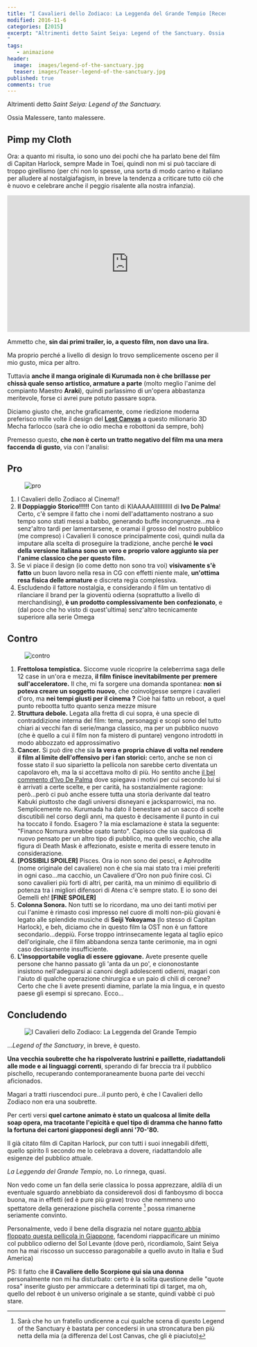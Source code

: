 ```yaml
---
title: "I Cavalieri dello Zodiaco: La Leggenda del Grande Tempio [Recensione]"
modified: 2016-11-6
categories: [2015]
excerpt: "Altrimenti detto Saint Seiya: Legend of the Sanctuary. Ossia Malessere, tanto malessere.
"
tags: 
   - animazione
header:  
  image:  images/legend-of-the-sanctuary.jpg
  teaser: images/Teaser-legend-of-the-sanctuary.jpg
published: true
comments: true
---
```


Altrimenti detto _Saint Seiya: Legend of the Sanctuary._

Ossia Malessere, tanto malessere.

## Pimp my Cloth

Ora: a quanto mi risulta, io sono uno dei pochi che ha parlato bene del film di Capitan Harlock, sempre Made in Toei, quindi non mi si può tacciare di troppo girellismo (per chi non lo spesse, una sorta di modo carino e italiano per alludere al nostalgiafagism, in breve la tendenza a criticare tutto ciò che è nuovo e celebrare anche il peggio risalente alla nostra infanzia).

<iframe width="560" height="315" src="https://www.youtube.com/embed/5SIAIae1l_o" frameborder="0" allowfullscreen></iframe>

Ammetto che, **sin dai primi trailer, io, a questo film, non davo una lira.**

Ma proprio perché a livello di design lo trovo semplicemente osceno per il mio gusto, mica per altro.

Tuttavia **anche il manga originale di Kurumada non è che brillasse per chissà quale senso artistico, armature a parte** (molto meglio l'anime del compianto Maestro **Araki**), quindi parlassimo di un'opera abbastanza meritevole, forse ci avrei pure potuto passare sopra.

Diciamo giusto che, anche graficamente, come riedizione moderna preferisco mille volte il design del [**Lost Canvas**](http://xabacadabra.com/2015/saint-seiya-lost-canvas/) a questo milionario 3D Mecha farlocco (sarà che io odio mecha e robottoni da sempre, boh)

Premesso questo, **che non è certo un tratto negativo del film ma una mera faccenda di gusto**, via con l'analisi:

## Pro

<figure>
<img src='http://4.bp.blogspot.com/-qSEZBiis85o/VLVe-HPjLMI/AAAAAAAALTQ/5KEEIReCYvA/s1600/4281.jpg' alt='pro'>
</figure>

1. I Cavalieri dello Zodiaco al Cinema!!
2. **Il Doppiaggio Storico!!!!!** Con tanto di KIAAAAAIIIIIIIIIII di **Ivo De Palma**! Certo, c'è sempre il fatto che i nomi dell'adattamento nostrano a suo tempo sono stati messi a babbo, generando buffe incongruenze...ma è senz'altro tardi per lamentarsene, e oramai il grosso del nostro pubblico (me compreso) i Cavalieri li conosce principalmente così, quindi nulla da imputare alla scelta di proseguire la tradizione, anche perché **le voci della versione italiana sono un vero e proprio valore aggiunto sia per l'anime classico che per questo film.**
3. Se vi piace il design (io come detto non sono tra voi) **visivamente s'è fatto** un buon lavoro nella resa in CG con effetti niente male, **un'ottima resa fisica delle armature** e discreta regia complessiva.
4. Escludendo il fattore nostalgia, e considerando il film un tentativo di rilanciare il brand per la gioventù odierna (soprattutto a livello di merchandising), **è un prodotto complessivamente ben confezionato**, e (dal poco che ho visto di quest'ultima) senz'altro tecnicamente superiore alla serie Omega

## Contro

<figure>
<img src='http://2.bp.blogspot.com/-4XKRcIqHBf4/VLVfGXvVJNI/AAAAAAAALTY/QuIWJnQcFzk/s1600/4282.jpg' alt='contro'>
</figure>

1. **Frettolosa tempistica.** Siccome vuole ricoprire la celeberrima saga delle 12 case in un'ora e mezza, **il film finisce inevitabilmente per premere sull'acceleratore.** Il che, mi fa sorgere una domanda spontanea: **non si poteva creare un soggetto nuovo**, che coinvolgesse sempre i cavalieri d'oro, ma **nei tempi giusti per il cinema ?** Cioè hai fatto un reboot, a quel punto rebootta tutto quanto senza mezze misure
2. **Struttura debole.** Legata alla fretta di cui sopra, è una specie di contraddizione interna del film: tema, personaggi e scopi sono del tutto chiari ai vecchi fan di serie/manga classico, ma per un pubblico nuovo (che è quello a cui il film non fa mistero di puntare) vengono introdotti in modo abbozzato ed approssimativo
3. **Cancer.** Si può dire che sia **la vera e propria chiave di volta nel rendere il film al limite dell'offensivo per i fan storici:** certo, anche se non ci fosse stato il suo siparietto la pellicola non sarebbe certo diventata un capolavoro eh, ma la si accettava molto di più. Ho sentito anche [il bel commento d'Ivo De Palma](https://www.youtube.com/watch?v=BWN1cM8Jgmk) dove spiegava i motivi per cui secondo lui si è arrivati a certe scelte, e per carità, ha sostanzialmente ragione: però...però ci può anche essere tutta una storia derivante dal teatro Kabuki piuttosto che dagli universi disneyani e jacksparrowici, ma no. Semplicemente no. Kurumada ha dato il benestare ad un sacco di scelte discutibili nel corso degli anni, ma questo è decisamente il punto in cui ha toccato il fondo. Esagero ? la mia esclamazione è stata la seguente: "Financo Nomura avrebbe osato tanto". Capisco che sia qualcosa di nuovo pensato per un altro tipo di pubblico, ma quello vecchio, che alla figura di Death Mask è affezionato, esiste e merita di essere tenuto in considerazione.
4. **[POSSIBILI SPOILER]** Pisces. Ora io non sono dei pesci, e Aphrodite (nome originale del cavaliere) non è che sia mai stato tra i miei preferiti in ogni caso...ma cacchio, un Cavaliere d'Oro non può finire così. Ci sono cavalieri più forti di altri, per carità, ma un minimo di equilibrio di potenza tra i migliori difensori di Atena c'è sempre stato. E io sono dei Gemelli eh! **[FINE SPOILER]**
5. **Colonna Sonora.** Non tutti se lo ricordano, ma uno dei tanti motivi per cui l'anime è rimasto così impresso nel cuore di molti non-più giovani è legato alle splendide musiche di **Seiji Yokoyama** (lo stesso di Capitan Harlock), e beh, diciamo che in questo film la OST non è un fattore secondario...deppiù. Forse troppo intrinsecamente legata al taglio epico dell'originale, che il film abbandona senza tante cerimonie, ma in ogni caso decisamente insufficiente.
6. **L'insopportabile voglia di essere ggiovane.** Avete presente quelle persone che hanno passato gli 'anta da un po', e ciononostante insistono nell'adeguarsi ai canoni degli adolescenti odierni, magari con l'aiuto di qualche operazione chirurgica e un paio di chili di cerone? Certo che che li avete presenti diamine, parlate la mia lingua, e in questo paese gli esempi si sprecano. Ecco...

## Concludendo

<figure>
<img src='http://2.bp.blogspot.com/-rUBT9ci7olM/VLVfOto11vI/AAAAAAAALTg/45BOPy32zD0/s1600/grande%2Btempio.jpg' alt='I Cavalieri dello Zodiaco: La Leggenda del Grande Tempio'>
</figure>

 ..._Legend of the Sanctuary_, in breve, è questo.

**Una vecchia soubrette che ha rispolverato lustrini e paillette, riadattandoli alle mode e ai linguaggi correnti**, sperando di far breccia tra il pubblico pischello, recuperando contemporaneamente buona parte dei vecchi aficionados.

Magari a tratti riuscendoci pure...il punto però, è che I Cavalieri dello Zodiaco non era una soubrette.

Per certi versi **quel cartone animato è stato un qualcosa al limite della soap opera, ma tracotante l'epicità e quel tipo di dramma che hanno fatto la fortuna dei cartoni giapponesi degli anni '70-'80.**

Il già citato film di Capitan Harlock, pur con tutti i suoi innegabili difetti, quello spirito lì secondo me lo celebrava a dovere, riadattandolo alle esigenze del pubblico attuale.

_La Leggenda del Grande Tempio_, no. Lo rinnega, quasi.

Non vedo come un fan della serie classica lo possa apprezzare, aldilà di un eventuale sguardo annebbiato da considerevoli dosi di fanboysmo di bocca buona, ma in effetti (ed è pure più grave) trovo che nemmeno uno spettatore della generazione pischella corrente [^corrente] possa rimanerne seriamente convinto.

[^corrente]: Sarà che ho un fratello undicenne a cui qualche scena di questo Legend of the Sanctuary è bastata per concedersi in una stroncatura ben più netta della mia (a differenza del Lost Canvas, che gli è piaciuto)

Personalmente, vedo il bene della disgrazia nel notare [quanto abbia floppato questa pellicola in Giappone](http://myanimelist.net/forum/?topicid=1216595), facendomi riappacificare un minimo col pubblico odierno del Sol Levante (dove però, ricordiamolo, Saint Seiya non ha mai riscosso un successo paragonabile a quello avuto in Italia e Sud America)

PS: Il fatto che **il Cavaliere dello Scorpione qui sia una donna** personalmente non mi ha disturbato: certo è la solita questione delle "quote rosa" inserite giusto per ammiccare a determinati tipi di target, ma oh, quello del reboot è un universo originale a se stante, quindi vabbè ci può stare.
